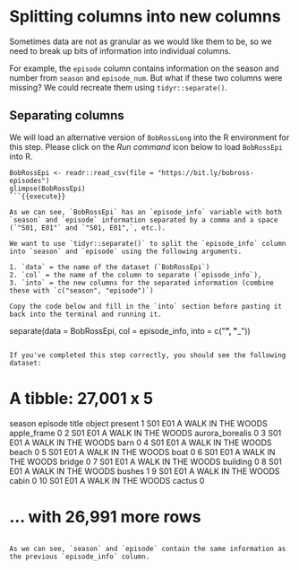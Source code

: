 # Splitting columns into new columns

Sometimes data are not as granular as we would like them to be, so we need to break up bits of information into individual columns.

For example, the `episode` column contains information on the season and number from `season` and `episode_num`. But what if these two columns were missing? We could recreate them using `tidyr::separate()`. 

## Separating columns 

We will load an alternative version of `BobRossLong` into the R environment for this step. Please click on the *Run command* icon below to load `BobRossEpi` into R. 

```
BobRossEpi <- readr::read_csv(file = "https://bit.ly/bobross-episodes")
glimpse(BobRossEpi)
```{{execute}} 

As we can see, `BobRossEpi` has an `episode_info` variable with both `season` and `episode` information separated by a comma and a space (`"S01, E01"` and `"S01, E01",`, etc.). 

We want to use `tidyr::separate()` to split the `episode_info` column into `season` and `episode` using the following arguments. 

1. `data` = the name of the dataset (`BobRossEpi`)  
2. `col` = the name of the column to separate (`episode_info`),  
3. `into` = the new columns for the separated information (combine these with `c("season", "episode")`) 

Copy the code below and fill in the `into` section before pasting it back into the terminal and running it. 

```
separate(data = BobRossEpi, col = episode_info, into = c("______", "_______"))
```{{copy}}

If you've completed this step correctly, you should see the following dataset: 

```
# A tibble: 27,001 x 5
   season episode title               object          present
   <chr>  <chr>   <chr>               <chr>             <dbl>
 1 S01    E01     A WALK IN THE WOODS apple_frame           0
 2 S01    E01     A WALK IN THE WOODS aurora_borealis       0
 3 S01    E01     A WALK IN THE WOODS barn                  0
 4 S01    E01     A WALK IN THE WOODS beach                 0
 5 S01    E01     A WALK IN THE WOODS boat                  0
 6 S01    E01     A WALK IN THE WOODS bridge                0
 7 S01    E01     A WALK IN THE WOODS building              0
 8 S01    E01     A WALK IN THE WOODS bushes                1
 9 S01    E01     A WALK IN THE WOODS cabin                 0
10 S01    E01     A WALK IN THE WOODS cactus                0
# … with 26,991 more rows
```

As we can see, `season` and `episode` contain the same information as the previous `episode_info` column.
